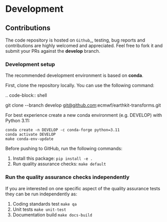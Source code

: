 # Development

## Contributions

The code repository is hosted on `Github`\_, testing, bug reports and contributions are highly welcomed and appreciated. Feel free to fork it and submit your PRs against the **develop** branch.

### Development setup

The recommended development environment is based on **conda**.

First, clone the repository locally. You can use the following command:

.. code-block:: shell

git clone --branch develop git@github.com:ecmwf/earthkit-transforms.git

For best experience create a new conda environment (e.g. DEVELOP) with Python 3.11:

```
conda create -n DEVELOP -c conda-forge python=3.11
conda activate DEVELOP
make conda-env-update
```

Before pushing to GitHub, run the following commands:

1. Install this package: `pip install -e .`
1. Run quality assurance checks: `make default`

### Run the quality assurance checks independently

If you are interested on one specific aspect of the quality assurance tests they can be run independently as:

1. Coding standards test `make qa`
1. Unit tests `make unit-test`
1. Documentation build `make docs-build`
